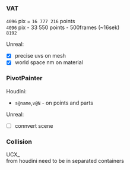 ### VAT  
`4096` pix = `16 777 216` points  
`4096` pix - 33 550 points - 500frames (~16sek)    
`8192`    

Unreal:  
- [x] precise uvs on mesh  
- [x] world space nm on material  
### PivotPainter
Houdini:
- `s@name`,`v@N` - on points and parts  

Unreal:  
- [ ] connvert scene      

### Collision 
UCX_  
from houdini need to be in separated containers   
